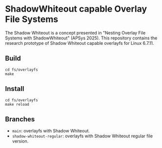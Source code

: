 # ShadowWhiteout capable Overlay File Systems

The Shadow Whiteout is a concept presented in "Nesting Overlay File Systems with ShadowWhiteout" (APSys 2025).
This repository contains the research prototype of Shadow Whiteout capable overlayfs for Linux 6.7.11.

## Build

```
cd fs/overlayfs
make
```

## Install

```
cd fs/overlayfs
make reload
```

## Branches

* `main`: overlayfs with Shadow Whiteout.
* `shadow-whiteout-regular`: overlayfs with Shadow Whiteout regular file version.
